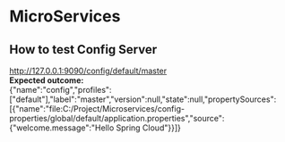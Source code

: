 # MicroServices
## How to test Config Server
http://127.0.0.1:9090/config/default/master  
**Expected outcome:**  
{"name":"config","profiles":["default"],"label":"master","version":null,"state":null,"propertySources":[{"name":"file:C:/Project/Microservices/config-properties/global/default/application.properties","source":{"welcome.message":"Hello Spring Cloud"}}]}
